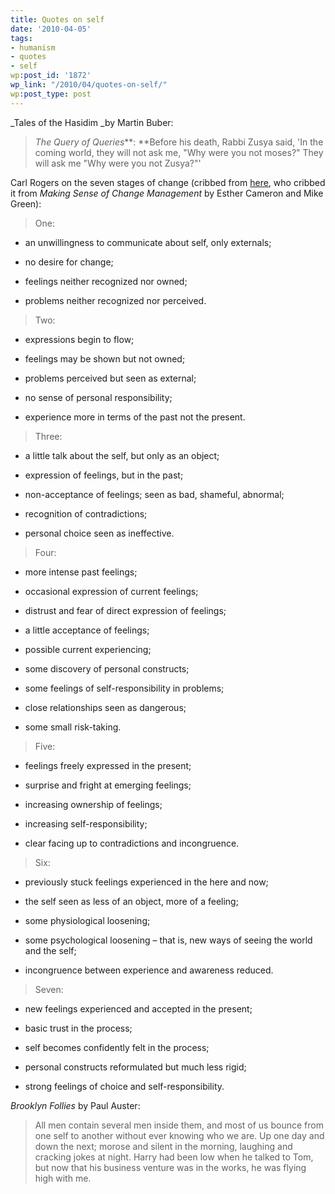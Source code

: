 ```yaml
---
title: Quotes on self
date: '2010-04-05'
tags:
- humanism
- quotes
- self
wp:post_id: '1872'
wp_link: "/2010/04/quotes-on-self/"
wp:post_type: post
---
```


_Tales of the Hasidim _by Martin Buber:

> _The Query of Queries_**: **Before his death, Rabbi Zusya said, 'In the coming world, they will not ask me, "Why were you not moses?" They will ask me "Why were you not Zusya?"'

Carl Rogers on the seven stages of change (cribbed from [here](http://www.behik.com/2009/04/rogers-and-the-path-to-personal-growth/), who cribbed it from _Making Sense of Change Management_ by Esther Cameron and Mike Green):

> One:

>

>

- an unwillingness to communicate about self, only externals;

>

- no desire for change;

>

- feelings neither recognized nor owned;

>

- problems neither recognized nor perceived.

>

> Two:

>

>

- expressions begin to flow;

>

- feelings may be shown but not owned;

>

- problems perceived but seen as external;

>

- no sense of personal responsibility;

>

- experience more in terms of the past not the present.

>

> Three:

>

>

- a little talk about the self, but only as an object;

>

- expression of feelings, but in the past;

>

- non-acceptance of feelings; seen as bad, shameful, abnormal;

>

- recognition of contradictions;

>

- personal choice seen as ineffective.

>

> Four:

>

>

- more intense past feelings;

>

- occasional expression of current feelings;

>

- distrust and fear of direct expression of feelings;

>

- a little acceptance of feelings;

>

- possible current experiencing;

>

- some discovery of personal constructs;

>

- some feelings of self-responsibility in problems;

>

- close relationships seen as dangerous;

>

- some small risk-taking.

>

> Five:

>

>

- feelings freely expressed in the present;

>

- surprise and fright at emerging feelings;

>

- increasing ownership of feelings;

>

- increasing self-responsibility;

>

- clear facing up to contradictions and incongruence.

>

> Six:

>

>

- previously stuck feelings experienced in the here and now;

>

- the self seen as less of an object, more of a feeling;

>

- some physiological loosening;

>

- some psychological loosening – that is, new ways of seeing the world and the self;

>

- incongruence between experience and awareness reduced.

>

> Seven:

>

>

- new feelings experienced and accepted in the present;

>

- basic trust in the process;

>

- self becomes confidently felt in the process;

>

- personal constructs reformulated but much less rigid;

>

- strong feelings of choice and self-responsibility.

>

>

_Brooklyn Follies_ by Paul Auster:

> All men contain several men inside them, and most of us bounce from one self to another without ever knowing who we are. Up one day and down the next; morose and silent in the morning, laughing and cracking jokes at night. Harry had been low when he talked to Tom, but now that his business venture was in the works, he was flying high with me.
